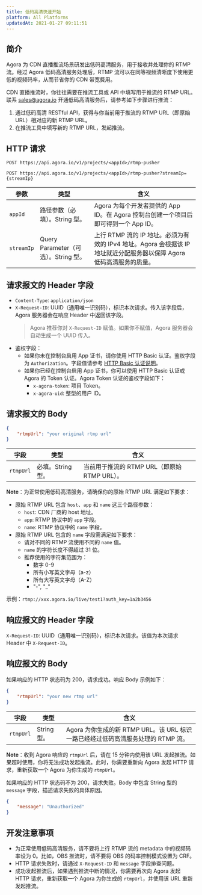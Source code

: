 ```yaml
---
title: 低码高清快速开始
platform: All Platforms
updatedAt: 2021-01-27 09:11:51
---
```

## 简介

Agora 为 CDN 直播推流场景研发出低码高清服务，用于接收并处理你的 RTMP 流。经过 Agora 低码高清服务处理后，RTMP 流可以在同等视频清晰度下使用更低的视频码率，从而节省你的 CDN 带宽费用。

CDN 直播推流时，你往往需要在推流工具或 API 中填写用于推流的 RTMP URL。联系 sales@agora.io 开通低码高清服务后，请参考如下步骤进行推流：

1. 通过低码高清 RESTful API，获得与你当前用于推流的 RTMP URL（即原始 URL）相对应的新 RTMP URL。
2. 在推流工具中填写新的 RTMP URL，发起推流。

## HTTP 请求

```http
POST https://api.agora.io/v1/projects/<appId>/rtmp-pusher
```

```http
POST https://api.agora.io/v1/projects/<appId>/rtmp-pusher?streamIp={streamIp}
```

|参数|类型|含义|
|----|----|----|
|`appId`| 路径参数（必填）。String 型。  | Agora 为每个开发者提供的 App ID。在 Agora 控制台创建一个项目后即可得到一个 App ID。   |
|`streamIp`| Query Parameter（可选）。String 型。|上行 RTMP 流的 IP 地址。必须为有效的 IPv4 地址。Agora 会根据该 IP 地址就近分配服务器以保障 Agora 低码高清服务的质量。|

## 请求报文的 Header 字段

- `Content-Type`: `application/json`
- `X-Request-ID`: UUID（通用唯一识别码），标识本次请求。传入该字段后，Agora 服务器会在响应 Header 中返回该字段。
    > Agora 推荐你对 `X-Request-ID` 赋值。如果你不赋值，Agora 服务器会自动生成一个 UUID 传入。
- 鉴权字段：
    - 如果你未在控制台启用 App 证书，请你使用 HTTP Basic 认证。鉴权字段为 `Authorization`。字段值请参考 [HTTP Basic 认证说明](https://docs.agora.io/cn/faq/restful_authentication)。
    - 如果你已经在控制台启用 App 证书，你可以使用 HTTP Basic 认证或 Agora 的 Token 认证。Agora Token 认证的鉴权字段如下：
        - `x-agora-token`: 项目 Token。
        - `x-agora-uid`: 整型的用户 ID。

## 请求报文的 Body

```json
{
    "rtmpUrl": "your original rtmp url"
}
```

| 字段 | 类型  | 含义 |
|---|----|----|
| `rtmpUrl`   | 必填。String 型。   | 当前用于推流的 RTMP URL（即原始 RTMP URL）。 |

**Note**：为正常使用低码高清服务，请确保你的原始 RTMP URL 满足如下要求：

- 原始 RTMP URL 包含 `host`、`app` 和 `name` 这三个路径参数：
    - `host`: CDN 厂商的 host 地址。
    - `app`: RTMP 协议中的 `app` 字段。
    - `name`: RTMP 协议中的 `name` 字段。
- 原始 RTMP URL 包含的 `name` 字段需满足如下要求：
    - 请对不同的 RTMP 流使用不同的 `name` 值。
    - `name` 的字符长度不得超过 31 位。
    - 推荐使用的字符集范围为：
        - 数字 0-9
        - 所有小写英文字母（a-z）
        - 所有大写英文字母（A-Z）
        - "-", "_"

示例：`rtmp://xxx.agora.io/live/test1?auth_key=1a2b3456`

## 响应报文的 Header 字段

`X-Request-ID`: UUID（通用唯一识别码），标识本次请求。该值为本次请求 Header 中 `X-Request-ID`。

## 响应报文的 Body

如果响应的 HTTP 状态码为 200，请求成功。响应 Body 示例如下：

```json
{
    "rtmpUrl": "your new rtmp url"
}
```

| 字段 | 类型  | 含义 |
|---|----|----|
| `rtmpUrl`   | String 型。   | Agora 为你生成的新 RTMP URL。该 URL 标识一路已经经过低码高清服务处理的 RTMP 流。|

**Note**：收到 Agora 响应的 `rtmpUrl` 后，请在 15 分钟内使用该 URL 发起推流。如果超时使用，你将无法成功发起推流。此时，你需要重新向 Agora 发起 HTTP 请求，重新获取一个 Agora 为你生成的 `rtmpUrl`。

如果响应的 HTTP 状态码不为 200，请求失败。Body 中包含 String 型的 `message` 字段，描述请求失败的具体原因。

```json
{
    "message": "Unauthorized"
}
```

## 开发注意事项

- 为正常使用低码高清服务，请不要将上行 RTMP 流的 metadata 中的视频码率设为 0。比如，OBS 推流时，请不要将 OBS 的码率控制模式设置为 CRF。
- HTTP 请求失败时，请通过 `X-Request-ID` 和 `message` 字段排查问题。
- 成功发起推流后，如果遇到推流中断的情况，你需要再次向 Agora 发起 HTTP 请求，重新获取一个 Agora 为你生成的 `rtmpUrl`，并使用该 URL 重新发起推流。